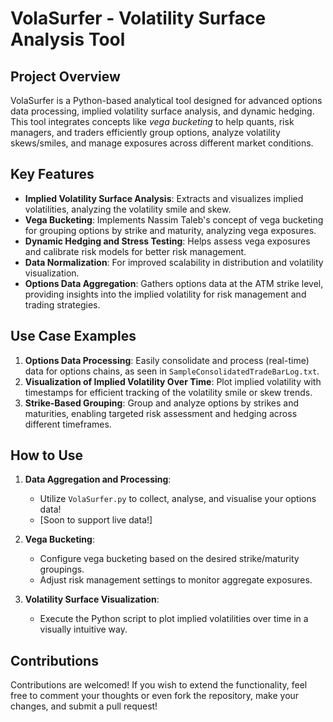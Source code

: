 # VolaSurfer - Volatility Surface Analysis Tool

## Project Overview
VolaSurfer is a Python-based analytical tool designed for advanced options data processing, implied volatility surface analysis, and dynamic hedging. This tool integrates concepts like *vega bucketing* to help quants, risk managers, and traders efficiently group options, analyze volatility skews/smiles, and manage exposures across different market conditions.

## Key Features
- **Implied Volatility Surface Analysis**: Extracts and visualizes implied volatilities, analyzing the volatility smile and skew.
- **Vega Bucketing**: Implements Nassim Taleb's concept of vega bucketing for grouping options by strike and maturity, analyzing vega exposures.
- **Dynamic Hedging and Stress Testing**: Helps assess vega exposures and calibrate risk models for better risk management.
- **Data Normalization**: For improved scalability in distribution and volatility visualization.
- **Options Data Aggregation**: Gathers options data at the ATM strike level, providing insights into the implied volatility for risk management and trading strategies.

## Use Case Examples
1. **Options Data Processing**: Easily consolidate and process (real-time) data for options chains, as seen in `SampleConsolidatedTradeBarLog.txt`.
2. **Visualization of Implied Volatility Over Time**: Plot implied volatility with timestamps for efficient tracking of the volatility smile or skew trends.
3. **Strike-Based Grouping**: Group and analyze options by strikes and maturities, enabling targeted risk assessment and hedging across different timeframes.

## How to Use
1. **Data Aggregation and Processing**:
   - Utilize `VolaSurfer.py` to collect, analyse, and visualise your options data!
   - [Soon to support live data!]

2. **Vega Bucketing**:
   - Configure vega bucketing based on the desired strike/maturity groupings.
   - Adjust risk management settings to monitor aggregate exposures.

3. **Volatility Surface Visualization**:
   - Execute the Python script to plot implied volatilities over time in a visually intuitive way.

## Contributions
Contributions are welcomed! If you wish to extend the functionality, feel free to comment your thoughts or even fork the repository, make your changes, and submit a pull request!

